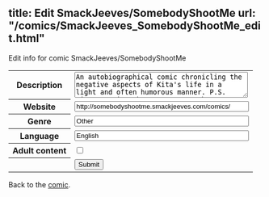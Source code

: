 title: Edit SmackJeeves/SomebodyShootMe
url: "/comics/SmackJeeves_SomebodyShootMe_edit.html"
---
Edit info for comic SmackJeeves/SomebodyShootMe

<form name="comic" action="http://gaepostmail.appspot.com/comic/" method="post">
<table class="comicinfo">
<tr>
<th>Description</th><td><textarea name="description" cols="40" rows="3">An autobiographical comic chronicling the negative aspects of Kita's life in a light and often humorous manner. P.S. Kita sometimes has a potty mouth. It can only get worse. UPDATES DAILY!</textarea></td>
</tr>
<tr>
<th>Website</th><td><input type="text" name="url" value="http://somebodyshootme.smackjeeves.com/comics/" size="40"/></td>
</tr>
<tr>
<th>Genre</th><td><input type="text" name="genre" value="Other" size="40"/></td>
</tr>
<tr>
<th>Language</th><td><input type="text" name="language" value="English" size="40"/></td>
</tr>
<tr>
<th>Adult content</th><td><input type="checkbox" name="adult" value="adult" /></td>
</tr>
<tr>
<th></th><td>
<input type="hidden" name="comic" value="SmackJeeves_SomebodyShootMe" />
<input type="submit" name="submit" value="Submit" />
</td>
</tr>
</table>
</form>

Back to the [comic](SmackJeeves_SomebodyShootMe.html).
